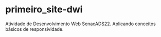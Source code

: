 # primeiro_site-dwi
Atividade de Desenvolvimento Web SenacADS22. Aplicando conceitos básicos de responsividade.
